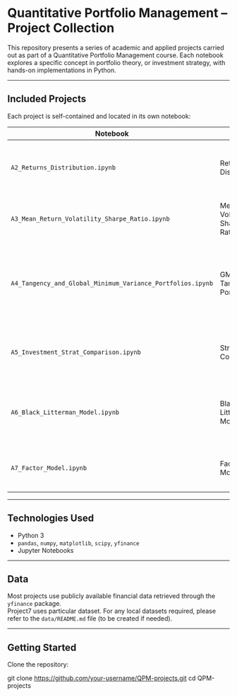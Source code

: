 # Quantitative Portfolio Management – Project Collection

This repository presents a series of academic and applied projects carried out as part of a Quantitative Portfolio Management course. Each notebook explores a specific concept in portfolio theory, or investment strategy, with hands-on implementations in Python.

---

## Included Projects

Each project is self-contained and located in its own notebook:

| Notebook | Title | Description |
|---------|-------|-------------|
| `A2_Returns_Distribution.ipynb` | Returns Distribution | Simulation and analysis of asset return distributions using normal models. |
| `A3_Mean_Return_Volatility_Sharpe_Ratio.ipynb` | Mean, Volatility & Sharpe Ratio | Estimation of performance metrics and their sampling variability. |
| `A4_Tangency_and_Global_Minimum_Variance_Portfolios.ipynb` | GMV & Tangency Portfolios | Computation and comparison of global minimum variance and Sharpe-optimal portfolios. |
| `A5_Investment_Strat_Comparison.ipynb` | Strategy Comparison | Performance analysis of different portfolio strategies over time. |
| `A6_Black_Litterman_Model.ipynb` | Black-Litterman Model | Implementation of the Black-Litterman framework with market priors and investor views. |
| `A7_Factor_Model.ipynb` | Factor Model | Construction and evaluation of multi-factor asset pricing models. |

---

## Technologies Used

- Python 3  
- `pandas`, `numpy`, `matplotlib`, `scipy`, `yfinance`  
- Jupyter Notebooks

---

## Data

Most projects use publicly available financial data retrieved through the `yfinance` package.  
Project7 uses particular dataset.
For any local datasets required, please refer to the `data/README.md` file (to be created if needed).

---

## Getting Started

Clone the repository:

git clone https://github.com/your-username/QPM-projects.git
cd QPM-projects
